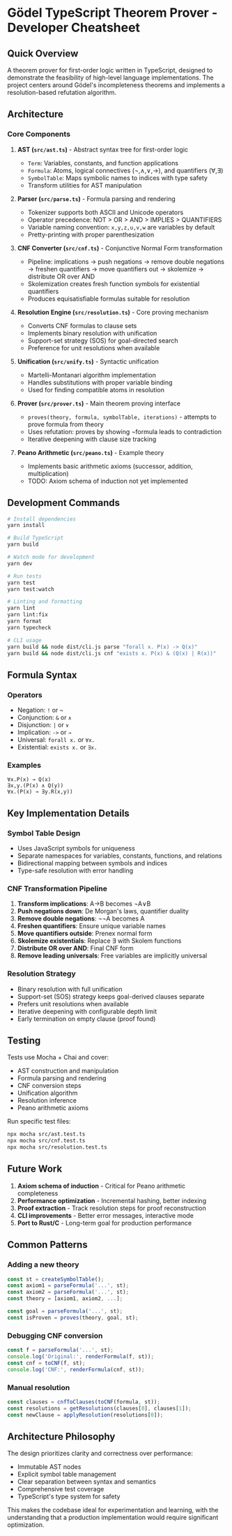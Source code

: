 # Gödel TypeScript Theorem Prover - Developer Cheatsheet

## Quick Overview
A theorem prover for first-order logic written in TypeScript, designed to demonstrate the feasibility of high-level language implementations. The project centers around Gödel's incompleteness theorems and implements a resolution-based refutation algorithm.

## Architecture

### Core Components

1. **AST (`src/ast.ts`)** - Abstract syntax tree for first-order logic
   - `Term`: Variables, constants, and function applications
   - `Formula`: Atoms, logical connectives (¬,∧,∨,→), and quantifiers (∀,∃)
   - `SymbolTable`: Maps symbolic names to indices with type safety
   - Transform utilities for AST manipulation

2. **Parser (`src/parse.ts`)** - Formula parsing and rendering
   - Tokenizer supports both ASCII and Unicode operators
   - Operator precedence: NOT > OR > AND > IMPLIES > QUANTIFIERS
   - Variable naming convention: `x,y,z,u,v,w` are variables by default
   - Pretty-printing with proper parenthesization

3. **CNF Converter (`src/cnf.ts`)** - Conjunctive Normal Form transformation
   - Pipeline: implications → push negations → remove double negations → freshen quantifiers → move quantifiers out → skolemize → distribute OR over AND
   - Skolemization creates fresh function symbols for existential quantifiers
   - Produces equisatisfiable formulas suitable for resolution

4. **Resolution Engine (`src/resolution.ts`)** - Core proving mechanism
   - Converts CNF formulas to clause sets
   - Implements binary resolution with unification
   - Support-set strategy (SOS) for goal-directed search
   - Preference for unit resolutions when available

5. **Unification (`src/unify.ts`)** - Syntactic unification
   - Martelli-Montanari algorithm implementation
   - Handles substitutions with proper variable binding
   - Used for finding compatible atoms in resolution

6. **Prover (`src/prover.ts`)** - Main theorem proving interface
   - `proves(theory, formula, symbolTable, iterations)` - attempts to prove formula from theory
   - Uses refutation: proves by showing ¬formula leads to contradiction
   - Iterative deepening with clause size tracking

7. **Peano Arithmetic (`src/peano.ts`)** - Example theory
   - Implements basic arithmetic axioms (successor, addition, multiplication)
   - TODO: Axiom schema of induction not yet implemented

## Development Commands

```bash
# Install dependencies
yarn install

# Build TypeScript
yarn build

# Watch mode for development  
yarn dev

# Run tests
yarn test
yarn test:watch

# Linting and formatting
yarn lint
yarn lint:fix
yarn format
yarn typecheck

# CLI usage
yarn build && node dist/cli.js parse "forall x. P(x) -> Q(x)"
yarn build && node dist/cli.js cnf "exists x. P(x) & (Q(x) | R(x))"
```

## Formula Syntax

### Operators
- Negation: `!` or `¬`
- Conjunction: `&` or `∧`
- Disjunction: `|` or `∨`
- Implication: `->` or `→`
- Universal: `forall x.` or `∀x.`
- Existential: `exists x.` or `∃x.`

### Examples
```
∀x.P(x) → Q(x)
∃x,y.(P(x) ∧ Q(y))
∀x.(P(x) → ∃y.R(x,y))
```

## Key Implementation Details

### Symbol Table Design
- Uses JavaScript symbols for uniqueness
- Separate namespaces for variables, constants, functions, and relations
- Bidirectional mapping between symbols and indices
- Type-safe resolution with error handling

### CNF Transformation Pipeline
1. **Transform implications**: A→B becomes ¬A∨B
2. **Push negations down**: De Morgan's laws, quantifier duality
3. **Remove double negations**: ¬¬A becomes A
4. **Freshen quantifiers**: Ensure unique variable names
5. **Move quantifiers outside**: Prenex normal form
6. **Skolemize existentials**: Replace ∃ with Skolem functions
7. **Distribute OR over AND**: Final CNF form
8. **Remove leading universals**: Free variables are implicitly universal

### Resolution Strategy
- Binary resolution with full unification
- Support-set (SOS) strategy keeps goal-derived clauses separate
- Prefers unit resolutions when available
- Iterative deepening with configurable depth limit
- Early termination on empty clause (proof found)

## Testing

Tests use Mocha + Chai and cover:
- AST construction and manipulation
- Formula parsing and rendering
- CNF conversion steps
- Unification algorithm
- Resolution inference
- Peano arithmetic axioms

Run specific test files:
```bash
npx mocha src/ast.test.ts
npx mocha src/cnf.test.ts
npx mocha src/resolution.test.ts
```

## Future Work

1. **Axiom schema of induction** - Critical for Peano arithmetic completeness
2. **Performance optimization** - Incremental hashing, better indexing
3. **Proof extraction** - Track resolution steps for proof reconstruction
4. **CLI improvements** - Better error messages, interactive mode
5. **Port to Rust/C** - Long-term goal for production performance

## Common Patterns

### Adding a new theory
```typescript
const st = createSymbolTable();
const axiom1 = parseFormula('...', st);
const axiom2 = parseFormula('...', st);
const theory = [axiom1, axiom2, ...];

const goal = parseFormula('...', st);
const isProven = proves(theory, goal, st);
```

### Debugging CNF conversion
```typescript
const f = parseFormula('...', st);
console.log('Original:', renderFormula(f, st));
const cnf = toCNF(f, st);
console.log('CNF:', renderFormula(cnf, st));
```

### Manual resolution
```typescript
const clauses = cnfToClauses(toCNF(formula, st));
const resolutions = getResolutions(clauses[0], clauses[1]);
const newClause = applyResolution(resolutions[0]);
```

## Architecture Philosophy

The design prioritizes clarity and correctness over performance:
- Immutable AST nodes
- Explicit symbol table management  
- Clear separation between syntax and semantics
- Comprehensive test coverage
- TypeScript's type system for safety

This makes the codebase ideal for experimentation and learning, with the understanding that a production implementation would require significant optimization.